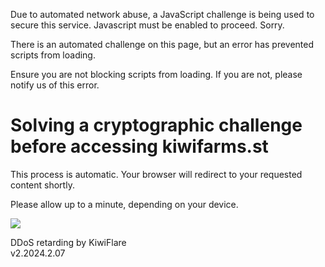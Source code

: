 Due to automated network abuse, a JavaScript challenge is being used to secure this service. Javascript must be enabled to proceed. Sorry.

There is an automated challenge on this page, but an error has prevented scripts from loading.

Ensure you are not blocking scripts from loading. If you are not, please notify us of this error.

Solving a cryptographic challenge before accessing kiwifarms.st
===============================================================

This process is automatic. Your browser will redirect to your requested content shortly.

Please allow up to a minute, depending on your device.

![](/.sssg/public/logo.svg)

DDoS retarding by KiwiFlare  
v2.2024.2.07